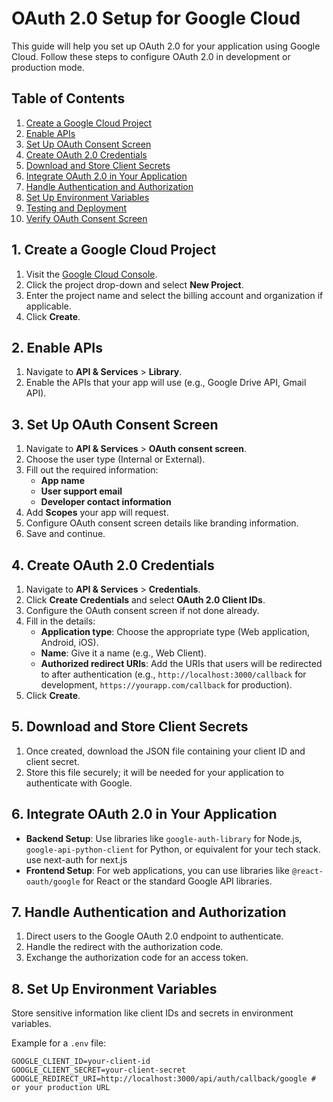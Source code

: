# OAuth 2.0 Setup for Google Cloud

This guide will help you set up OAuth 2.0 for your application using Google Cloud. Follow these steps to configure OAuth 2.0 in development or production mode.

## Table of Contents
1. [Create a Google Cloud Project](#1-create-a-google-cloud-project)
2. [Enable APIs](#2-enable-apis)
3. [Set Up OAuth Consent Screen](#3-set-up-oauth-consent-screen)
4. [Create OAuth 2.0 Credentials](#4-create-oauth-20-credentials)
5. [Download and Store Client Secrets](#5-download-and-store-client-secrets)
6. [Integrate OAuth 2.0 in Your Application](#6-integrate-oauth-20-in-your-application)
7. [Handle Authentication and Authorization](#7-handle-authentication-and-authorization)
8. [Set Up Environment Variables](#8-set-up-environment-variables)
9. [Testing and Deployment](#9-testing-and-deployment)
10. [Verify OAuth Consent Screen](#10-verify-oauth-consent-screen)

## 1. Create a Google Cloud Project
1. Visit the [Google Cloud Console](https://console.cloud.google.com/).
2. Click the project drop-down and select **New Project**.
3. Enter the project name and select the billing account and organization if applicable.
4. Click **Create**.

## 2. Enable APIs
1. Navigate to **API & Services** > **Library**.
2. Enable the APIs that your app will use (e.g., Google Drive API, Gmail API).

## 3. Set Up OAuth Consent Screen
1. Navigate to **API & Services** > **OAuth consent screen**.
2. Choose the user type (Internal or External).
3. Fill out the required information:
    - **App name**
    - **User support email**
    - **Developer contact information**
4. Add **Scopes** your app will request.
5. Configure OAuth consent screen details like branding information.
6. Save and continue.

## 4. Create OAuth 2.0 Credentials
1. Navigate to **API & Services** > **Credentials**.
2. Click **Create Credentials** and select **OAuth 2.0 Client IDs**.
3. Configure the OAuth consent screen if not done already.
4. Fill in the details:
    - **Application type**: Choose the appropriate type (Web application, Android, iOS).
    - **Name**: Give it a name (e.g., Web Client).
    - **Authorized redirect URIs**: Add the URIs that users will be redirected to after authentication (e.g., `http://localhost:3000/callback` for development, `https://yourapp.com/callback` for production).
5. Click **Create**.

## 5. Download and Store Client Secrets
1. Once created, download the JSON file containing your client ID and client secret.
2. Store this file securely; it will be needed for your application to authenticate with Google.

## 6. Integrate OAuth 2.0 in Your Application
- **Backend Setup**: Use libraries like `google-auth-library` for Node.js, `google-api-python-client` for Python, or equivalent for your tech stack.
  use next-auth for next.js
- **Frontend Setup**: For web applications, you can use libraries like `@react-oauth/google` for React or the standard Google API libraries.

## 7. Handle Authentication and Authorization
1. Direct users to the Google OAuth 2.0 endpoint to authenticate.
2. Handle the redirect with the authorization code.
3. Exchange the authorization code for an access token.

## 8. Set Up Environment Variables
Store sensitive information like client IDs and secrets in environment variables.

Example for a `.env` file:
```dotenv
GOOGLE_CLIENT_ID=your-client-id
GOOGLE_CLIENT_SECRET=your-client-secret
GOOGLE_REDIRECT_URI=http://localhost:3000/api/auth/callback/google # or your production URL
